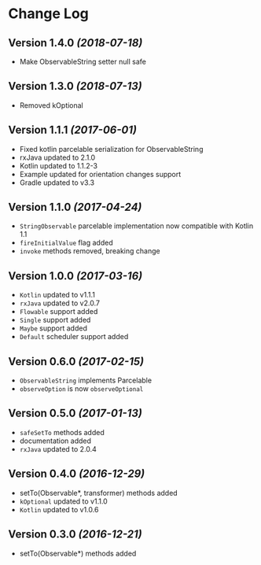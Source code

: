 Change Log
==========

Version 1.4.0 *(2018-07-18)*
----------------------------

* Make ObservableString setter null safe

Version 1.3.0 *(2018-07-13)*
----------------------------

* Removed kOptional

Version 1.1.1 *(2017-06-01)*
----------------------------

* Fixed kotlin parcelable serialization for ObservableString
* rxJava updated to 2.1.0
* Kotlin updated to 1.1.2-3
* Example updated for orientation changes support
* Gradle updated to v3.3

Version 1.1.0 *(2017-04-24)*
----------------------------

* `StringObservable` parcelable implementation now compatible with Kotlin 1.1
* `fireInitialValue` flag added
* `invoke` methods removed, breaking change

Version 1.0.0 *(2017-03-16)*
----------------------------

* `Kotlin` updated to v1.1.1
* `rxJava` updated to v2.0.7
* `Flowable` support added
* `Single` support added
* `Maybe` support added
* `Default` scheduler support added

Version 0.6.0 *(2017-02-15)*
----------------------------

* `ObservableString` implements Parcelable
* `observeOption` is now `observeOptional`

Version 0.5.0 *(2017-01-13)*
----------------------------

* `safeSetTo` methods added
* documentation added
* `rxJava` updated to 2.0.4

Version 0.4.0 *(2016-12-29)*
----------------------------

* setTo(Observable*, transformer) methods added
* `kOptional` updated to v1.1.0
* `Kotlin` updated to v1.0.6

Version 0.3.0 *(2016-12-21)*
----------------------------

* setTo(Observable*) methods added